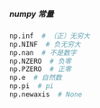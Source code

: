 ##### numpy 常量
```python
np.inf  # （正）无穷大
np.NINF  # 负无穷大
np.nan  # 不是数字
np.NZERO  # 负零
np.PZERO  # 正零
np.e  # 自然数
np.pi  # pi
np.newaxis  # None

```